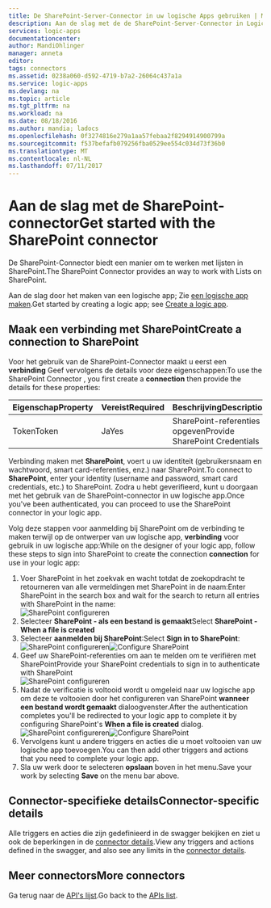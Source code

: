 ```yaml
---
title: De SharePoint-Server-Connector in uw logische Apps gebruiken | Microsoft Docs
description: Aan de slag met de de SharePoint-Server-Connector in Logic apps
services: logic-apps
documentationcenter: 
author: MandiOhlinger
manager: anneta
editor: 
tags: connectors
ms.assetid: 0238a060-d592-4719-b7a2-26064c437a1a
ms.service: logic-apps
ms.devlang: na
ms.topic: article
ms.tgt_pltfrm: na
ms.workload: na
ms.date: 08/18/2016
ms.author: mandia; ladocs
ms.openlocfilehash: 0f3274816e279a1aa57febaa2f8294914900799a
ms.sourcegitcommit: f537befafb079256fba0529ee554c034d73f36b0
ms.translationtype: MT
ms.contentlocale: nl-NL
ms.lasthandoff: 07/11/2017
---
```

# <a name="get-started-with-the-sharepoint-connector"></a><span data-ttu-id="8da77-103">Aan de slag met de SharePoint-connector</span><span class="sxs-lookup"><span data-stu-id="8da77-103">Get started with the SharePoint connector</span></span>
<span data-ttu-id="8da77-104">De SharePoint-Connector biedt een manier om te werken met lijsten in SharePoint.</span><span class="sxs-lookup"><span data-stu-id="8da77-104">The SharePoint Connector provides an way to work with Lists on SharePoint.</span></span>

<span data-ttu-id="8da77-105">Aan de slag door het maken van een logische app; Zie [een logische app maken](../logic-apps/logic-apps-create-a-logic-app.md).</span><span class="sxs-lookup"><span data-stu-id="8da77-105">Get started by creating a logic app; see [Create a logic app](../logic-apps/logic-apps-create-a-logic-app.md).</span></span>

## <a name="create-a-connection-to-sharepoint"></a><span data-ttu-id="8da77-106">Maak een verbinding met SharePoint</span><span class="sxs-lookup"><span data-stu-id="8da77-106">Create a connection to SharePoint</span></span>
<span data-ttu-id="8da77-107">Voor het gebruik van de SharePoint-Connector maakt u eerst een **verbinding** Geef vervolgens de details voor deze eigenschappen:</span><span class="sxs-lookup"><span data-stu-id="8da77-107">To use the SharePoint Connector , you first create a **connection** then provide the details for these properties:</span></span> 

| <span data-ttu-id="8da77-108">Eigenschap</span><span class="sxs-lookup"><span data-stu-id="8da77-108">Property</span></span> | <span data-ttu-id="8da77-109">Vereist</span><span class="sxs-lookup"><span data-stu-id="8da77-109">Required</span></span> | <span data-ttu-id="8da77-110">Beschrijving</span><span class="sxs-lookup"><span data-stu-id="8da77-110">Description</span></span> |
| --- | --- | --- |
| <span data-ttu-id="8da77-111">Token</span><span class="sxs-lookup"><span data-stu-id="8da77-111">Token</span></span> |<span data-ttu-id="8da77-112">Ja</span><span class="sxs-lookup"><span data-stu-id="8da77-112">Yes</span></span> |<span data-ttu-id="8da77-113">SharePoint-referenties opgeven</span><span class="sxs-lookup"><span data-stu-id="8da77-113">Provide SharePoint Credentials</span></span> |

<span data-ttu-id="8da77-114">Verbinding maken met **SharePoint**, voert u uw identiteit (gebruikersnaam en wachtwoord, smart card-referenties, enz.) naar SharePoint.</span><span class="sxs-lookup"><span data-stu-id="8da77-114">To connect to **SharePoint**, enter your identity (username and password, smart card credentials, etc.) to SharePoint.</span></span> <span data-ttu-id="8da77-115">Zodra u hebt geverifieerd, kunt u doorgaan met het gebruik van de SharePoint-connector in uw logische app.</span><span class="sxs-lookup"><span data-stu-id="8da77-115">Once you've been authenticated, you can proceed to use the SharePoint connector  in your logic app.</span></span> 

<span data-ttu-id="8da77-116">Volg deze stappen voor aanmelding bij SharePoint om de verbinding te maken terwijl op de ontwerper van uw logische app, **verbinding** voor gebruik in uw logische app:</span><span class="sxs-lookup"><span data-stu-id="8da77-116">While on the designer of your logic app, follow these steps to sign into SharePoint to create the connection **connection** for use in your logic app:</span></span>

1. <span data-ttu-id="8da77-117">Voer SharePoint in het zoekvak en wacht totdat de zoekopdracht te retourneren van alle vermeldingen met SharePoint in de naam:</span><span class="sxs-lookup"><span data-stu-id="8da77-117">Enter SharePoint in the search box and wait for the search to return all entries with SharePoint in the name:</span></span>   
   ![SharePoint configureren][1]  
2. <span data-ttu-id="8da77-119">Selecteer **SharePoint - als een bestand is gemaakt**</span><span class="sxs-lookup"><span data-stu-id="8da77-119">Select **SharePoint - When a file is created**</span></span>   
3. <span data-ttu-id="8da77-120">Selecteer **aanmelden bij SharePoint**:</span><span class="sxs-lookup"><span data-stu-id="8da77-120">Select **Sign in to SharePoint**:</span></span>   
   <span data-ttu-id="8da77-121">![SharePoint configureren][2]</span><span class="sxs-lookup"><span data-stu-id="8da77-121">![Configure SharePoint][2]</span></span>    
4. <span data-ttu-id="8da77-122">Geef uw SharePoint-referenties om aan te melden om te verifiëren met SharePoint</span><span class="sxs-lookup"><span data-stu-id="8da77-122">Provide your SharePoint credentials to sign in to authenticate with SharePoint</span></span>   
   ![SharePoint configureren][3]     
5. <span data-ttu-id="8da77-124">Nadat de verificatie is voltooid wordt u omgeleid naar uw logische app om deze te voltooien door het configureren van SharePoint **wanneer een bestand wordt gemaakt** dialoogvenster.</span><span class="sxs-lookup"><span data-stu-id="8da77-124">After the authentication completes you'll be redirected to your logic app to complete it by configuring SharePoint's **When a file is created** dialog.</span></span>          
   <span data-ttu-id="8da77-125">![SharePoint configureren][4]</span><span class="sxs-lookup"><span data-stu-id="8da77-125">![Configure SharePoint][4]</span></span>  
6. <span data-ttu-id="8da77-126">Vervolgens kunt u andere triggers en acties die u moet voltooien van uw logische app toevoegen.</span><span class="sxs-lookup"><span data-stu-id="8da77-126">You can then add other triggers and actions that you need to complete your logic app.</span></span>   
7. <span data-ttu-id="8da77-127">Sla uw werk door te selecteren **opslaan** boven in het menu.</span><span class="sxs-lookup"><span data-stu-id="8da77-127">Save your work by selecting **Save** on the menu bar above.</span></span>  

## <a name="connector-specific-details"></a><span data-ttu-id="8da77-128">Connector-specifieke details</span><span class="sxs-lookup"><span data-stu-id="8da77-128">Connector-specific details</span></span>

<span data-ttu-id="8da77-129">Alle triggers en acties die zijn gedefinieerd in de swagger bekijken en ziet u ook de beperkingen in de [connector details](/connectors/sharepoint/).</span><span class="sxs-lookup"><span data-stu-id="8da77-129">View any triggers and actions defined in the swagger, and also see any limits in the [connector details](/connectors/sharepoint/).</span></span>

## <a name="more-connectors"></a><span data-ttu-id="8da77-130">Meer connectors</span><span class="sxs-lookup"><span data-stu-id="8da77-130">More connectors</span></span>
<span data-ttu-id="8da77-131">Ga terug naar de [API's lijst](apis-list.md).</span><span class="sxs-lookup"><span data-stu-id="8da77-131">Go back to the [APIs list](apis-list.md).</span></span>

[1]: ../../includes/media/connectors-create-api-sharepointonline/connectionconfig1.png  
[2]: ../../includes/media/connectors-create-api-sharepointonline/connectionconfig2.png 
[3]: ../../includes/media/connectors-create-api-sharepointonline/connectionconfig3.png
[4]: ../../includes/media/connectors-create-api-sharepointonline/connectionconfig4.png
[5]: ../../includes/media/connectors-create-api-sharepointonline/connectionconfig5.png
